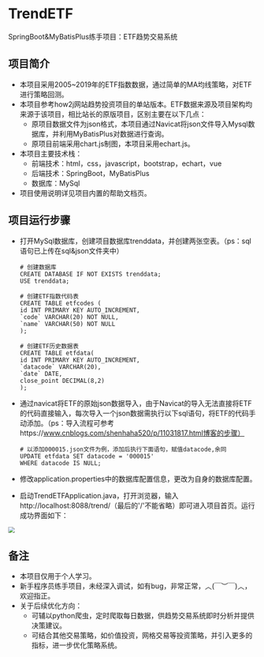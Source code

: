 # TrendETF
SpringBoot&amp;MyBatisPlus练手项目：ETF趋势交易系统

## 项目简介

- 本项目采用2005~2019年的ETF指数数据，通过简单的MA均线策略，对ETF进行策略回测。
- 本项目参考how2j网站趋势投资项目的单站版本。ETF数据来源及项目架构均来源于该项目，相比站长的原版项目，区别主要在以下几点：
  - 原项目数据文件为json格式，本项目通过Navicat将json文件导入Mysql数据库，并利用MyBatisPlus对数据进行查询。
  - 原项目前端采用chart.js制图，本项目采用echart.js。
- 本项目主要技术栈：
  - 前端技术：html，css，javascript，bootstrap，echart，vue
  - 后端技术：SpringBoot，MyBatisPlus
  - 数据库：MySql
- 项目使用说明详见项目内置的帮助文档页。

## 项目运行步骤

- 打开MySql数据库，创建项目数据库trenddata，并创建两张空表。（ps：sql语句已上传在sql&json文件夹中）

  ```mysql
  # 创建数据库
  CREATE DATABASE IF NOT EXISTS trenddata;
  USE trenddata;
  
  # 创建ETF指数代码表
  CREATE TABLE etfcodes (
  id INT PRIMARY KEY AUTO_INCREMENT,
  `code` VARCHAR(20) NOT NULL,
  `name` VARCHAR(50) NOT NULL
  );
  
  # 创建ETF历史数据表
  CREATE TABLE etfdata(
  id INT PRIMARY KEY AUTO_INCREMENT,
  `datacode` VARCHAR(20),
  `date` DATE,
  close_point DECIMAL(8,2)
  );
  ```

- 通过navicat将ETF的原始json数据导入，由于Navicat的导入无法直接将ETF的代码直接输入，每次导入一个json数据需执行以下sql语句，将ETF的代码手动添加。（ps：导入流程可参考https://www.cnblogs.com/shenhaha520/p/11031817.html博客的步骤）

  ```mysql
  # 以添加000015.json文件为例，添加后执行下面语句，赋值datacode,余同
  UPDATE etfdata SET datacode = '000015'
  WHERE datacode IS NULL;
  ```

- 修改application.properties中的数据库配置信息，更改为自身的数据库配置。

- 启动TrendETFApplication.java，打开浏览器，输入http://localhost:8088/trend/（最后的'/'不能省略）即可进入项目首页。运行成功界面如下：

<img src="https://myimageserver.oss-cn-beijing.aliyuncs.com/TrendShow.png" style="zoom:80%;" />

## 备注

- 本项目仅用于个人学习。
- 新手程序员练手项目，未经深入调试，如有bug，非常正常，︿(￣︶￣)︿，欢迎指正。
- 关于后续优化方向：
  - 可辅以python爬虫，定时爬取每日数据，供趋势交易系统即时分析并提供决策建议。
  - 可结合其他交易策略，如价值投资，网格交易等投资策略，并引入更多的指标，进一步优化策略系统。





